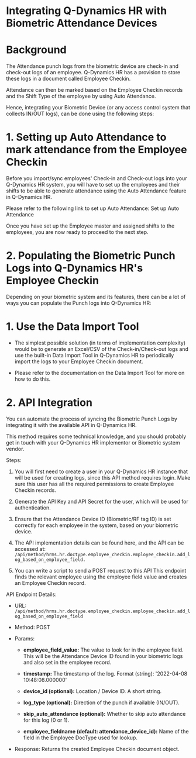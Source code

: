 # Integrating Q-Dynamics HR with Biometric Attendance Devices

# Background

The Attendance punch logs from the biometric device are check-in and check-out logs of an employee. Q-Dynamics HR has a provision to store these logs in a document called Employee Checkin.

Attendance can then be marked based on the Employee Checkin records and the Shift Type of the employee by using Auto Attendance.

Hence, integrating your Biometric Device (or any access control system that collects IN/OUT logs), can be done using the following steps:

# 1. Setting up Auto Attendance to mark attendance from the Employee Checkin

Before you import/sync employees' Check-in and Check-out logs into your Q-Dynamics HR system, you will have to set up the employees and their shifts to be able to generate attendance using the Auto Attendance feature in Q-Dynamics HR.

Please refer to the following link to set up Auto Attendance: Set up Auto Attendance

Once you have set up the Employee master and assigned shifts to the employees, you are now ready to proceed to the next step.

# 2. Populating the Biometric Punch Logs into Q-Dynamics HR's Employee Checkin

Depending on your biometric system and its features, there can be a lot of ways you can populate the Punch logs into Q-Dynamics HR:

# 1. Use the Data Import Tool

* The simplest possible solution (in terms of implementation complexity) would be to generate an Excel/CSV of the Check-in/Check-out logs and use the built-in Data Import Tool in Q-Dynamics HR to periodically import the logs to your Employee Checkin document.

* Please refer to the documentation on the Data Import Tool for more on how to do this.

# 2. API Integration

You can automate the process of syncing the Biometric Punch Logs by integrating it with the available API in Q-Dynamics HR.

This method requires some technical knowledge, and you should probably get in touch with your Q-Dynamics HR implementor or Biometric system vendor.

Steps:

1. You will first need to create a user in your Q-Dynamics HR instance that will be used for creating logs, since this API method requires login. Make sure this user has all the required permissions to create Employee Checkin records.

2. Generate the API Key and API Secret for the user, which will be used for authentication.

3. Ensure that the Attendance Device ID (Biometric/RF tag ID) is set correctly for each employee in the system, based on your biometric device.

4. The API implementation details can be found here, and the API can be accessed at:
`/api/method/hrms.hr.doctype.employee_checkin.employee_checkin.add_log_based_on_employee_field.`

5. You can write a script to send a POST request to this API This endpoint finds the relevant employee using the employee field value and creates an Employee Checkin record. 

API Endpoint Details:


* URL: 
`/api/method/hrms.hr.doctype.employee_checkin.employee_checkin.add_log_based_on_employee_field`

* Method: POST

* Params:

    * **employee_field_value:** The value to look for in the employee field. This will be the Attendance Device ID found in your biometric logs and also set in the employee record.

    * **timestamp:** The timestamp of the log. Format (string): '2022-04-08 10:48:08.000000'

    * **device_id (optional):** Location / Device ID. A short string.

    * **log_type (optional):** Direction of the punch if available (IN/OUT).

    * **skip_auto_attendance (optional):** Whether to skip auto attendance for this log (0 or 1).

    * **employee_fieldname (default: attendance_device_id):** Name of the field in the Employee DocType used for lookup.

* Response: Returns the created Employee Checkin document object.


